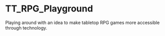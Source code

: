 # TT_RPG_Playground
Playing around with an idea to make tabletop RPG games more accessible through technology.
